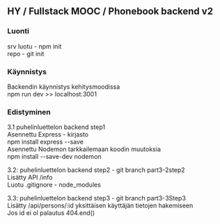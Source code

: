 


## HY / Fullstack MOOC / Phonebook backend v2

### Luonti  

srv luotu - npm init  
repo - git init  

### Käynnistys  
Backendin käynnistys kehitysmoodissa  
npm run dev >> localhost:3001  


### Edistyminen

3.1 puhelinluettelon backend step1  
Asennettu Express - kirjasto  
npm install express --save  
Asennettu Nodemon tarkkailemaan koodin muutoksia  
npm install --save-dev nodemon  

3.2: puhelinluettelon backend step2  - git branch part3-2step2  
Lisätty API /info  
Luotu .gitignore - node_modules  

3.3: puhelinluettelon backend step3 - git branch part3-3Step3  
Lisätty /api/persons/:id yksittäisen käyttäjän tietojen hakemiseen  
Jos id ei ol palautus 404.end()  



